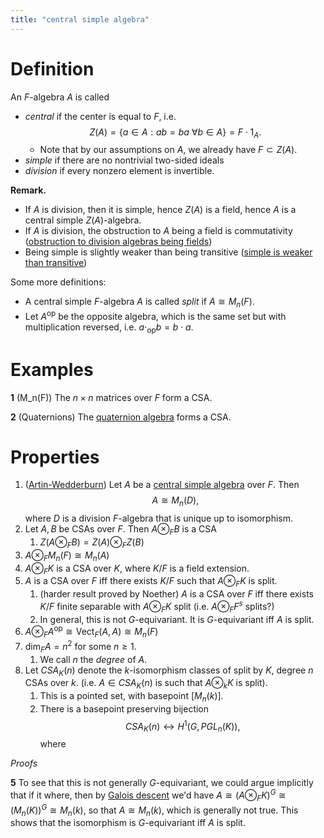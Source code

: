 ```yaml
---
title: "central simple algebra"
---
```


# Definition
An $F$-algebra $A$ is called
- *central* if the center is equal to $F$, i.e. $$Z(A)=\{a\in A:ab=ba\ \forall b\in A\} = F\cdot 1_A.$$
	- Note that by our assumptions on $A$, we already have $F\subset Z(A)$.
- *simple* if there are no nontrivial two-sided ideals
- *division* if every nonzero element is invertible.

**Remark.** 
- If $A$ is division, then it is simple, hence $Z(A)$ is a field, hence $A$ is a central simple $Z(A)$-algebra.
- If $A$ is division, the obstruction to $A$ being a field is commutativity ([obstruction to division algebras being fields](<notes/ntpy/Key Ideas/obstruction to division algebras being fields.md>))
- Being simple is slightly weaker than being transitive ([simple is weaker than transitive](<notes/ntpy/Key Ideas/simple is weaker than transitive.md>))

Some more definitions:
- A central simple $F$-algebra $A$ is called *split* if $A\cong M_n(F)$.
- Let $A^{\text{op}}$ be the opposite algebra, which is the same set but with multiplication reversed, i.e. $a\cdot_{\text{op}}b=b\cdot a$.

# Examples
**1** (M_n(F))
The $n\times n$ matrices over $F$ form a CSA.

**2** (Quaternions)
The [quaternion algebra](<notes/ntpy/quaternion algebra.md>) forms a CSA.

# Properties
1. ([Artin-Wedderburn](<notes/ntpy/Theorems/Artin-Wedderburn.md>)) Let $A$ be a [central simple algebra](<notes/ntpy/Definitions/central simple algebra.md>) over $F$. Then
$$A\cong M_n(D),$$ where $D$ is a division $F$-algebra that is unique up to isomorphism.
2. Let $A,B$ be CSAs over $F$. Then $A\otimes_F B$ is a CSA
	1. $Z(A\otimes_F B)=Z(A)\otimes_F Z(B)$
3. $A\otimes_F M_n(F)\cong M_n(A)$
4. $A\otimes_F K$ is a CSA over $K$, where $K/F$ is a field extension.
5. $A$ is a CSA over $F$ iff there exists $K/F$ such that $A\otimes_F K$ is split.
	1. (harder result proved by Noether) $A$ is a CSA over $F$ iff there exists $K/F$ finite separable with $A\otimes_F K$ split (i.e. $A\otimes_F F^s$ splits?)
	2. In general, this is not $G$-equivariant. It is $G$-equivariant iff $A$ is split.
6. $A\otimes_F A^{\text{op}}\cong \text{Vect}_F(A,A)\cong M_n(F)$ 
7. $\text{dim}_FA=n^2$ for some $n\geq 1$.
	1. We call $n$ the *degree* of $A$.
8. Let $CSA_K(n)$ denote the $k$-isomorphism classes of split by $K$, degree $n$ CSAs over $k$. (i.e. $A\in CSA_K(n)$ is such that $A\otimes_k K$ is split). 
	1. This is a pointed set, with basepoint $[M_n(k)]$. 
	2. There is a basepoint preserving bijection $$CSA_K(n)\leftrightarrow H^1(G,PGL_n(K)),$$ where 

*Proofs*

**5**
To see that this is not generally $G$-equivariant, we could argue implicitly that if it where, then by [Galois descent](<notes/ntpy/Galois descent.md>) we'd have $A\cong (A\otimes_F K)^G\cong (M_n(K))^G\cong M_n(k)$, so that $A\cong M_n(k)$, which is generally not true. This shows that the isomorphism is $G$-equivariant iff $A$ is split.


